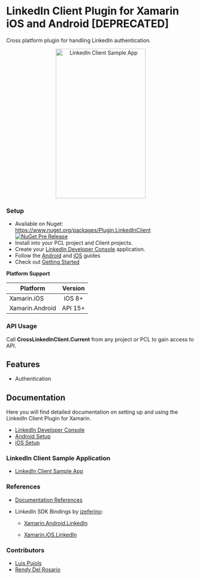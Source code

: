 # LinkedIn Client Plugin for Xamarin iOS and Android [DEPRECATED]

Cross platform plugin for handling LinkedIn authentication.

<p align="center">
<img src="https://github.com/CrossGeeks/LinkedInClientPlugin/blob/master/LinkedInClient/images/linkedinclient.gif" height="400" width="240" title="LinkedIn Client Sample App"/>
</p>

### Setup
* Available on Nuget: https://www.nuget.org/packages/Plugin.LinkedInClient
[![NuGet Pre Release](https://img.shields.io/nuget/vpre/Plugin.LinkedInClient.svg?label=NuGet)](https://www.nuget.org/packages/Plugin.LinkedInClient)
* Install into your PCL project and Client projects.
* Create your [LinkedIn Developer Console](LinkedInClient/docs/LinkedInDeveloperConsoleSetup.md) application.
* Follow the [Android](LinkedInClient/docs/AndroidSetup.md) and [iOS](LinkedInClient/docs/iOSSetup.md) guides
* Check out [Getting Started](LinkedInClient/docs/GettingStarted.md)

**Platform Support**

|Platform|Version|
| ------------------- | :------------------: |
|Xamarin.iOS|iOS 8+|
|Xamarin.Android|API 15+|

### API Usage
Call **CrossLinkedInClient.Current** from any project or PCL to gain access to API.

## Features
- Authentication

## Documentation
Here you will find detailed documentation on setting up and using the LinkedIn Client Plugin for Xamarin.

* [LinkedIn Developer Console](LinkedInClient/docs/LinkedInDeveloperConsoleSetup.md)
* [Android Setup](LinkedInClient/docs/AndroidSetup.md)
* [iOS Setup](LinkedInClient/docs/iOSSetup.md)

### LinkedIn Client Sample Application
* [LinkedIn Client Sample App](https://github.com/CrossGeeks/LinkedInClientPlugin/tree/master/LinkedInClient/LinkedInClientSample)

### References
* [Documentation References](LinkedInClient/docs/References.md)
* LinkedIn SDK Bindings by [jzeferino](https://github.com/jzeferino):

    - [Xamarin.Android.LinkedIn](https://www.nuget.org/packages/Xamarin.Android.LinkedIn/)
    
    - [Xamarin.iOS.LinkedIn](https://www.nuget.org/packages/Xamarin.Android.LinkedIn/)


### Contributors
* [Luis Pujols](https://github.com/pujolsluis)
* [Rendy Del Rosario](https://github.com/rdelrosario)
